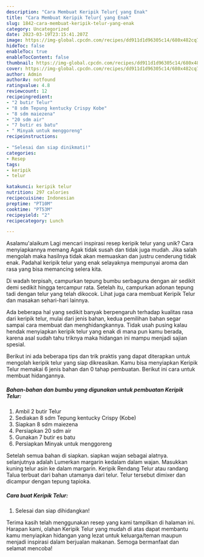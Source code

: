 ```yaml
---
description: "Cara Membuat Keripik Telur{ yang Enak"
title: "Cara Membuat Keripik Telur{ yang Enak"
slug: 1842-cara-membuat-keripik-telur-yang-enak
category: Uncategorized
date: 2023-03-19T23:15:41.207Z
image: https://img-global.cpcdn.com/recipes/dd911d1d96305c14/680x482cq70/keripik-telur-foto-resep-utama.jpg
hideToc: false
enableToc: true
enableTocContent: false
thumbnail: https://img-global.cpcdn.com/recipes/dd911d1d96305c14/680x482cq70/keripik-telur-foto-resep-utama.jpg
cover: https://img-global.cpcdn.com/recipes/dd911d1d96305c14/680x482cq70/keripik-telur-foto-resep-utama.jpg
author: Admin
authorAv: notfound
ratingvalue: 4.8
reviewcount: 12
recipeingredient:
- "2 butir Telur"
- "8 sdm Tepung kentucky Crispy Kobe"
- "8 sdm maiezena"
- "20 sdm air"
- "7 butir es batu"
- " Minyak untuk menggoreng"
recipeinstructions:

- "Selesai dan siap dinikmati!"
categories:
- Resep
tags:
- keripik
- telur

katakunci: keripik telur 
nutrition: 297 calories
recipecuisine: Indonesian
preptime: "PT10M"
cooktime: "PT53M"
recipeyield: "2"
recipecategory: Lunch

---
```



Asalamu'alaikum Lagi mencari inspirasi resep keripik telur yang unik? Cara menyiapkannya memang Agak tidak susah dan tidak juga mudah. Jika salah mengolah maka hasilnya tidak akan memuaskan dan justru cenderung tidak enak. Padahal keripik telur yang enak selayaknya mempunyai aroma dan rasa yang bisa memancing selera kita.


Di wadah terpisah, campurkan tepung bumbu serbaguna dengan air sedikit demi sedikit hingga tercampur rata. Setelah itu, campurkan adonan tepung tadi dengan telur yang telah dikocok. Lihat juga cara membuat Keripik Telur dan masakan sehari-hari lainnya.

Ada beberapa hal yang sedikit banyak berpengaruh terhadap kualitas rasa dari keripik telur, mulai dari jenis bahan, kedua pemilihan bahan segar sampai cara membuat dan menghidangkannya. Tidak usah pusing kalau hendak menyiapkan keripik telur yang enak di mana pun kamu berada, karena asal sudah tahu triknya maka hidangan ini mampu menjadi sajian spesial.


Berikut ini ada beberapa tips dan trik praktis yang dapat diterapkan untuk mengolah keripik telur yang siap dikreasikan. Kamu bisa menyiapkan Keripik Telur memakai 6 jenis bahan dan 0 tahap pembuatan. Berikut ini cara untuk membuat hidangannya.

<!--inarticleads1-->

##### Bahan-bahan dan bumbu yang digunakan untuk pembuatan Keripik Telur:

1. Ambil 2 butir Telur
1. Sediakan 8 sdm Tepung kentucky Crispy (Kobe)
1. Siapkan 8 sdm maiezena
1. Persiapkan 20 sdm air
1. Gunakan 7 butir es batu
1. Persiapkan  Minyak untuk menggoreng


Setelah semua bahan di siapkan. siapkan wajan sebagai alatnya. selanjutnya adalah Lumerkan margarin kedalam dalam wajan. Masukkan kuning telur asin ke dalam margarin. Keripik Rendang Telur atau randang Talua terbuat dari bahan utamanya dari telur. Telur tersebut dimixer dan dicampur dengan tepung tapioka. 

<!--inarticleads2-->

##### Cara buat Keripik Telur:


1. Selesai dan siap dihidangkan!



Terima kasih telah menggunakan resep yang kami tampilkan di halaman ini. Harapan kami, olahan Keripik Telur yang mudah di atas dapat membantu kamu menyiapkan hidangan yang lezat untuk keluarga/teman maupun menjadi inspirasi dalam berjualan makanan. Semoga bermanfaat dan selamat mencoba!
